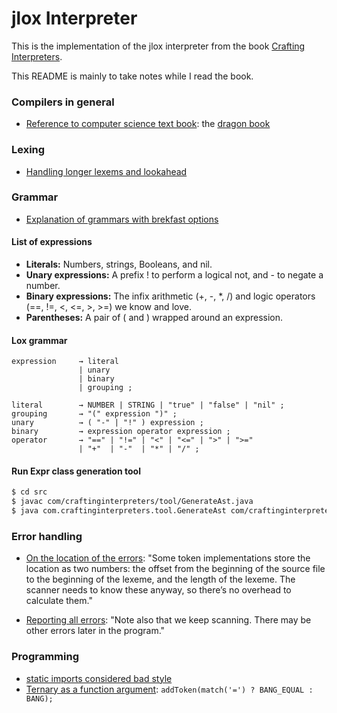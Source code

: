 # jlox Interpreter

This is the implementation of the jlox interpreter from the book [Crafting Interpreters](https://craftinginterpreters.com/).

This README is mainly to take notes while I read the book.

### Compilers in general

* [Reference to computer science text book](https://craftinginterpreters.com/scanning.html#regular-languages-and-expressions): the [dragon book](https://en.wikipedia.org/wiki/Compilers:_Principles,_Techniques,_and_Tools)

### Lexing

* [Handling longer lexems and lookahead](https://craftinginterpreters.com/scanning.html#longer-lexemes)

### Grammar

* [Explanation of grammars with brekfast options](https://craftinginterpreters.com/representing-code.html#rules-for-grammars)

#### List of expressions

- **Literals:** Numbers, strings, Booleans, and nil.
- **Unary expressions:** A prefix ! to perform a logical not, and - to negate a number.
- **Binary expressions:** The infix arithmetic (+, -, *, /) and logic operators (==, !=, <, <=, >, >=) we know and love.
- **Parentheses:** A pair of ( and ) wrapped around an expression.

#### Lox grammar

```
expression     → literal
               | unary
               | binary
               | grouping ;

literal        → NUMBER | STRING | "true" | "false" | "nil" ;
grouping       → "(" expression ")" ;
unary          → ( "-" | "!" ) expression ;
binary         → expression operator expression ;
operator       → "==" | "!=" | "<" | "<=" | ">" | ">="
               | "+"  | "-"  | "*" | "/" ;
```

#### Run Expr class generation tool

```bash
$ cd src
$ javac com/craftinginterpreters/tool/GenerateAst.java
$ java com.craftinginterpreters.tool.GenerateAst com/craftinginterpreters/lox
```

### Error handling

* [On the location of the errors](https://craftinginterpreters.com/scanning.html#location-information): "Some token implementations store the location as two numbers: the offset from the beginning of
the source file to the beginning of the lexeme, and the length of the lexeme. The scanner needs to
know these anyway, so there’s no overhead to calculate them."

* [Reporting all errors](https://craftinginterpreters.com/scanning.html#lexical-errors): "Note also that we keep scanning. There may be other errors later in the program."

### Programming

* [static imports considered bad style](https://craftinginterpreters.com/scanning.html#the-scanner-class)
* [Ternary as a function argument](https://craftinginterpreters.com/scanning.html#operators): `addToken(match('=') ? BANG_EQUAL : BANG);`

